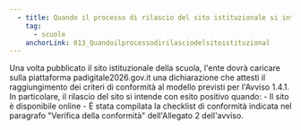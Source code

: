 ```yaml
---
  - title: Quando il processo di rilascio del sito istituzionale si intende concluso?
    tag:
      - scuole
    anchorLink: 013_Quandoilprocessodirilasciodelsitoistituzional
---
```


Una volta pubblicato il sito istituzionale della scuola, l'ente dovrà caricare sulla piattaforma padigitale2026.gov.it una dichiarazione che attesti il raggiungimento dei criteri di conformità al modello previsti per l'Avviso 1.4.1. In particolare, il rilascio del sito si intende con esito positivo quando: - Il sito è disponibile online - È stata compilata la checklist di conformità indicata nel paragrafo "Verifica della conformità" dell'Allegato 2 dell'avviso.
